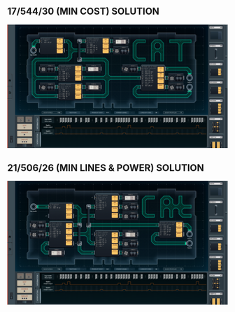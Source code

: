 17/544/30 (MIN COST) SOLUTION
-----------------------------

![screenshot0](https://github.com/shiawasenahikari/Shenzhen-IO-Solutions/blob/master/034-automatic-pet-feeder/screenshot0.png)

21/506/26 (MIN LINES & POWER) SOLUTION
--------------------------------------

![screenshot1](https://github.com/shiawasenahikari/Shenzhen-IO-Solutions/blob/master/034-automatic-pet-feeder/screenshot1.png)
